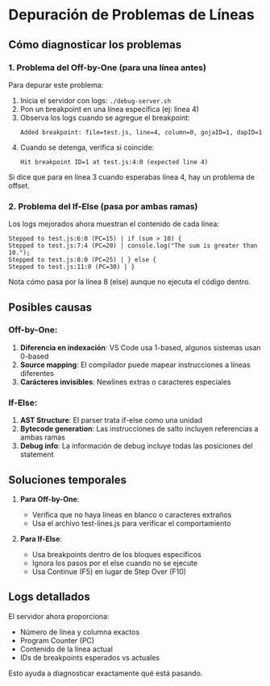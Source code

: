 # Depuración de Problemas de Líneas

## Cómo diagnosticar los problemas

### 1. Problema del Off-by-One (para una línea antes)

Para depurar este problema:

1. Inicia el servidor con logs: `./debug-server.sh`
2. Pon un breakpoint en una línea específica (ej: línea 4)
3. Observa los logs cuando se agregue el breakpoint:
   ```
   Added breakpoint: file=test.js, line=4, column=0, gojaID=1, dapID=1
   ```
4. Cuando se detenga, verifica si coincide:
   ```
   Hit breakpoint ID=1 at test.js:4:0 (expected line 4)
   ```

Si dice que para en línea 3 cuando esperabas línea 4, hay un problema de offset.

### 2. Problema del If-Else (pasa por ambas ramas)

Los logs mejorados ahora muestran el contenido de cada línea:

```
Stepped to test.js:6:0 (PC=15) | if (sum > 10) {
Stepped to test.js:7:4 (PC=20) | console.log("The sum is greater than 10.");
Stepped to test.js:8:0 (PC=25) | } else {
Stepped to test.js:11:0 (PC=30) | }
```

Nota cómo pasa por la línea 8 (else) aunque no ejecuta el código dentro.

## Posibles causas

### Off-by-One:
1. **Diferencia en indexación**: VS Code usa 1-based, algunos sistemas usan 0-based
2. **Source mapping**: El compilador puede mapear instrucciones a líneas diferentes
3. **Carácteres invisibles**: Newlines extras o caracteres especiales

### If-Else:
1. **AST Structure**: El parser trata if-else como una unidad
2. **Bytecode generation**: Las instrucciones de salto incluyen referencias a ambas ramas
3. **Debug info**: La información de debug incluye todas las posiciones del statement

## Soluciones temporales

1. **Para Off-by-One**: 
   - Verifica que no haya líneas en blanco o caracteres extraños
   - Usa el archivo test-lines.js para verificar el comportamiento

2. **Para If-Else**:
   - Usa breakpoints dentro de los bloques específicos
   - Ignora los pasos por el else cuando no se ejecute
   - Usa Continue (F5) en lugar de Step Over (F10)

## Logs detallados

El servidor ahora proporciona:
- Número de línea y columna exactos
- Program Counter (PC)
- Contenido de la línea actual
- IDs de breakpoints esperados vs actuales

Esto ayuda a diagnosticar exactamente qué está pasando.
